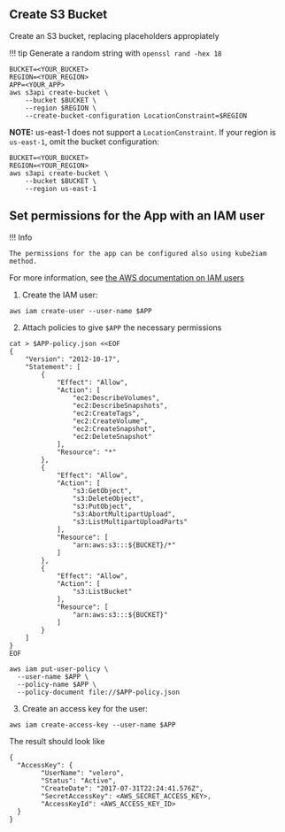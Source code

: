 ## Create S3 Bucket

Create an S3 bucket, replacing placeholders appropiately

!!! tip
    Generate a random string with `openssl rand -hex 18`


```
BUCKET=<YOUR_BUCKET>
REGION=<YOUR_REGION>
APP=<YOUR_APP>
aws s3api create-bucket \
    --bucket $BUCKET \
    --region $REGION \
    --create-bucket-configuration LocationConstraint=$REGION
```

__NOTE:__  us-east-1 does not support a `LocationConstraint`. If your region is `us-east-1`, omit the bucket configuration:

```
BUCKET=<YOUR_BUCKET>
REGION=<YOUR_REGION>
aws s3api create-bucket \
    --bucket $BUCKET \
    --region us-east-1
```

## Set permissions for the App with an IAM user

!!! Info

    The permissions for the app can be configured also using kube2iam method.


For more information, see [the AWS documentation on IAM users](https://docs.aws.amazon.com/IAM/latest/UserGuide/introduction.html)

1. Create the IAM user:

```
aws iam create-user --user-name $APP
```

2. Attach policies to give `$APP` the necessary permissions

```
cat > $APP-policy.json <<EOF
{
    "Version": "2012-10-17",
    "Statement": [
        {
            "Effect": "Allow",
            "Action": [
                "ec2:DescribeVolumes",
                "ec2:DescribeSnapshots",
                "ec2:CreateTags",
                "ec2:CreateVolume",
                "ec2:CreateSnapshot",
                "ec2:DeleteSnapshot"
            ],
            "Resource": "*"
        },
        {
            "Effect": "Allow",
            "Action": [
                "s3:GetObject",
                "s3:DeleteObject",
                "s3:PutObject",
                "s3:AbortMultipartUpload",
                "s3:ListMultipartUploadParts"
            ],
            "Resource": [
                "arn:aws:s3:::${BUCKET}/*"
            ]
        },
        {
            "Effect": "Allow",
            "Action": [
                "s3:ListBucket"
            ],
            "Resource": [
                "arn:aws:s3:::${BUCKET}"
            ]
        }
    ]
}
EOF
```

```
aws iam put-user-policy \
  --user-name $APP \
  --policy-name $APP \
  --policy-document file://$APP-policy.json
```

3. Create an access key for the user:

```
aws iam create-access-key --user-name $APP
```

The result should look like

```
{
  "AccessKey": {
        "UserName": "velero",
        "Status": "Active",
        "CreateDate": "2017-07-31T22:24:41.576Z",
        "SecretAccessKey": <AWS_SECRET_ACCESS_KEY>,
        "AccessKeyId": <AWS_ACCESS_KEY_ID>
  }
}
```

